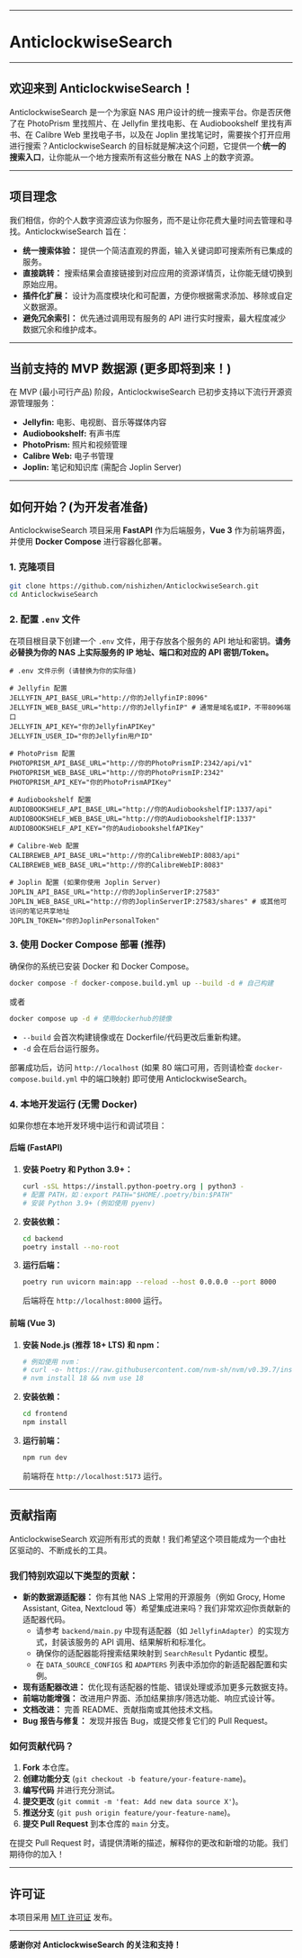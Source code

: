 -----

# AnticlockwiseSearch

-----

## 欢迎来到 AnticlockwiseSearch！

AnticlockwiseSearch 是一个为家庭 NAS 用户设计的统一搜索平台。你是否厌倦了在 PhotoPrism 里找照片、在 Jellyfin 里找电影、在 Audiobookshelf 里找有声书、在 Calibre Web 里找电子书，以及在 Joplin 里找笔记时，需要挨个打开应用进行搜索？AnticlockwiseSearch 的目标就是解决这个问题，它提供一个**统一的搜索入口**，让你能从一个地方搜索所有这些分散在 NAS 上的数字资源。

-----

## 项目理念

我们相信，你的个人数字资源应该为你服务，而不是让你花费大量时间去管理和寻找。AnticlockwiseSearch 旨在：

  * **统一搜索体验：** 提供一个简洁直观的界面，输入关键词即可搜索所有已集成的服务。
  * **直接跳转：** 搜索结果会直接链接到对应应用的资源详情页，让你能无缝切换到原始应用。
  * **插件化扩展：** 设计为高度模块化和可配置，方便你根据需求添加、移除或自定义数据源。
  * **避免冗余索引：** 优先通过调用现有服务的 API 进行实时搜索，最大程度减少数据冗余和维护成本。

-----

## 当前支持的 MVP 数据源 (更多即将到来！)

在 MVP (最小可行产品) 阶段，AnticlockwiseSearch 已初步支持以下流行开源资源管理服务：

  * **Jellyfin:** 电影、电视剧、音乐等媒体内容
  * **Audiobookshelf:** 有声书库
  * **PhotoPrism:** 照片和视频管理
  * **Calibre Web:** 电子书管理
  * **Joplin:** 笔记和知识库 (需配合 Joplin Server)

-----

## 如何开始？(为开发者准备)

AnticlockwiseSearch 项目采用 **FastAPI** 作为后端服务，**Vue 3** 作为前端界面，并使用 **Docker Compose** 进行容器化部署。

### **1. 克隆项目**

```bash
git clone https://github.com/nishizhen/AnticlockwiseSearch.git
cd AnticlockwiseSearch
```

### **2. 配置 `.env` 文件**

在项目根目录下创建一个 `.env` 文件，用于存放各个服务的 API 地址和密钥。**请务必替换为你的 NAS 上实际服务的 IP 地址、端口和对应的 API 密钥/Token。**

```env
# .env 文件示例 (请替换为你的实际值)

# Jellyfin 配置
JELLYFIN_API_BASE_URL="http://你的JellyfinIP:8096"
JELLYFIN_WEB_BASE_URL="http://你的JellyfinIP" # 通常是域名或IP，不带8096端口
JELLYFIN_API_KEY="你的JellyfinAPIKey"
JELLYFIN_USER_ID="你的Jellyfin用户ID"

# PhotoPrism 配置
PHOTOPRISM_API_BASE_URL="http://你的PhotoPrismIP:2342/api/v1"
PHOTOPRISM_WEB_BASE_URL="http://你的PhotoPrismIP:2342"
PHOTOPRISM_API_KEY="你的PhotoPrismAPIKey"

# Audiobookshelf 配置
AUDIOBOOKSHELF_API_BASE_URL="http://你的AudiobookshelfIP:1337/api"
AUDIOBOOKSHELF_WEB_BASE_URL="http://你的AudiobookshelfIP:1337"
AUDIOBOOKSHELF_API_KEY="你的AudiobookshelfAPIKey"

# Calibre-Web 配置
CALIBREWEB_API_BASE_URL="http://你的CalibreWebIP:8083/api"
CALIBREWEB_WEB_BASE_URL="http://你的CalibreWebIP:8083"

# Joplin 配置 (如果你使用 Joplin Server)
JOPLIN_API_BASE_URL="http://你的JoplinServerIP:27583"
JOPLIN_WEB_BASE_URL="http://你的JoplinServerIP:27583/shares" # 或其他可访问的笔记共享地址
JOPLIN_TOKEN="你的JoplinPersonalToken"
```

### **3. 使用 Docker Compose 部署 (推荐)**

确保你的系统已安装 Docker 和 Docker Compose。

```bash
docker compose -f docker-compose.build.yml up --build -d # 自己构建
```
或者
```bash
docker compose up -d # 使用dockerhub的镜像
```

  * `--build` 会首次构建镜像或在 Dockerfile/代码更改后重新构建。
  * `-d` 会在后台运行服务。

部署成功后，访问 `http://localhost` (如果 80 端口可用，否则请检查 `docker-compose.build.yml` 中的端口映射) 即可使用 AnticlockwiseSearch。

### **4. 本地开发运行 (无需 Docker)**

如果你想在本地开发环境中运行和调试项目：

#### **后端 (FastAPI)**

1.  **安装 Poetry 和 Python 3.9+：**
    ```bash
    curl -sSL https://install.python-poetry.org | python3 -
    # 配置 PATH，如：export PATH="$HOME/.poetry/bin:$PATH"
    # 安装 Python 3.9+ (例如使用 pyenv)
    ```
2.  **安装依赖：**
    ```bash
    cd backend
    poetry install --no-root
    ```
3.  **运行后端：**
    ```bash
    poetry run uvicorn main:app --reload --host 0.0.0.0 --port 8000
    ```
    后端将在 `http://localhost:8000` 运行。

#### **前端 (Vue 3)**

1.  **安装 Node.js (推荐 18+ LTS) 和 npm：**
    ```bash
    # 例如使用 nvm：
    # curl -o- https://raw.githubusercontent.com/nvm-sh/nvm/v0.39.7/install.sh | bash
    # nvm install 18 && nvm use 18
    ```
2.  **安装依赖：**
    ```bash
    cd frontend
    npm install
    ```
3.  **运行前端：**
    ```bash
    npm run dev
    ```
    前端将在 `http://localhost:5173` 运行。

-----

## 贡献指南

AnticlockwiseSearch 欢迎所有形式的贡献！我们希望这个项目能成为一个由社区驱动的、不断成长的工具。

### **我们特别欢迎以下类型的贡献：**

  * **新的数据源适配器：** 你有其他 NAS 上常用的开源服务（例如 Grocy, Home Assistant, Gitea, Nextcloud 等）希望集成进来吗？我们非常欢迎你贡献新的适配器代码。
      * 请参考 `backend/main.py` 中现有适配器（如 `JellyfinAdapter`）的实现方式，封装该服务的 API 调用、结果解析和标准化。
      * 确保你的适配器能将搜索结果映射到 `SearchResult` Pydantic 模型。
      * 在 `DATA_SOURCE_CONFIGS` 和 `ADAPTERS` 列表中添加你的新适配器配置和实例。
  * **现有适配器改进：** 优化现有适配器的性能、错误处理或添加更多元数据支持。
  * **前端功能增强：** 改进用户界面、添加结果排序/筛选功能、响应式设计等。
  * **文档改进：** 完善 README、贡献指南或其他技术文档。
  * **Bug 报告与修复：** 发现并报告 Bug，或提交修复它们的 Pull Request。

### **如何贡献代码？**

1.  **Fork** 本仓库。
2.  **创建功能分支** (`git checkout -b feature/your-feature-name`)。
3.  **编写代码** 并进行充分测试。
4.  **提交更改** (`git commit -m 'feat: Add new data source X'`)。
5.  **推送分支** (`git push origin feature/your-feature-name`)。
6.  **提交 Pull Request** 到本仓库的 `main` 分支。

在提交 Pull Request 时，请提供清晰的描述，解释你的更改和新增的功能。我们期待你的加入！

-----

## 许可证

本项目采用 [MIT 许可证](https://www.google.com/search?q=LICENSE) 发布。

-----

**感谢你对 AnticlockwiseSearch 的关注和支持！**